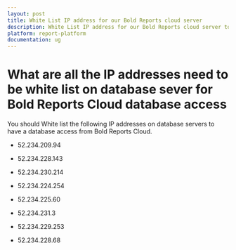 ```yaml
---
layout: post
title: White List IP address for our Bold Reports cloud server
description: White List IP address for our Bold Reports cloud server to connect the customer database server on our Bold Reports cloud server.
platform: report-platform
documentation: ug
---
```


# What are all the IP addresses need to be white list on database sever for Bold Reports Cloud database access

You should White list the following IP addresses on database servers to have a database access from Bold Reports Cloud.

* 52.234.209.94

* 52.234.228.143

* 52.234.230.214

* 52.234.224.254

* 52.234.225.60

* 52.234.231.3

* 52.234.229.253

* 52.234.228.68